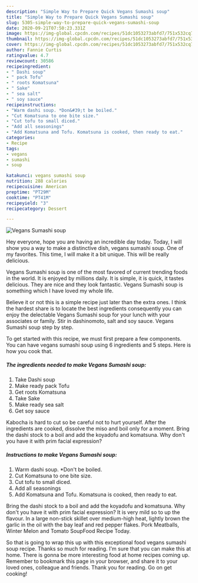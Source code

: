 ```yaml
---
description: "Simple Way to Prepare Quick Vegans Sumashi soup"
title: "Simple Way to Prepare Quick Vegans Sumashi soup"
slug: 5305-simple-way-to-prepare-quick-vegans-sumashi-soup
date: 2020-09-21T07:50:23.331Z
image: https://img-global.cpcdn.com/recipes/51dc1053273abfd7/751x532cq70/vegans-sumashi-soup-recipe-main-photo.jpg
thumbnail: https://img-global.cpcdn.com/recipes/51dc1053273abfd7/751x532cq70/vegans-sumashi-soup-recipe-main-photo.jpg
cover: https://img-global.cpcdn.com/recipes/51dc1053273abfd7/751x532cq70/vegans-sumashi-soup-recipe-main-photo.jpg
author: Fannie Curtis
ratingvalue: 4.7
reviewcount: 30586
recipeingredient:
- " Dashi soup"
- " pack Tofu"
- " roots Komatsuna"
- " Sake"
- " sea salt"
- " soy sauce"
recipeinstructions:
- "Warm dashi soup. *Don&#39;t be boiled."
- "Cut Komatsuna to one bite size."
- "Cut tofu to small diced."
- "Add all seasonings"
- "Add Komatsuna and Tofu. Komatsuna is cooked, then ready to eat."
categories:
- Recipe
tags:
- vegans
- sumashi
- soup

katakunci: vegans sumashi soup 
nutrition: 288 calories
recipecuisine: American
preptime: "PT29M"
cooktime: "PT41M"
recipeyield: "3"
recipecategory: Dessert

---
```



![Vegans Sumashi soup](https://img-global.cpcdn.com/recipes/51dc1053273abfd7/751x532cq70/vegans-sumashi-soup-recipe-main-photo.jpg)

Hey everyone, hope you are having an incredible day today. Today, I will show you a way to make a distinctive dish, vegans sumashi soup. One of my favorites. This time, I will make it a bit unique. This will be really delicious.

Vegans Sumashi soup is one of the most favored of current trending foods in the world. It is enjoyed by millions daily. It is simple, it is quick, it tastes delicious. They are nice and they look fantastic. Vegans Sumashi soup is something which I have loved my whole life.

Believe it or not this is a simple recipe just later than the extra ones. I think the hardest share is to locate the best ingredients consequently you can enjoy the delectable Vegans Sumashi soup for your lunch with your associates or family. Stir in dashinomoto, salt and soy sauce. Vegans Sumashi soup step by step.


To get started with this recipe, we must first prepare a few components. You can have vegans sumashi soup using 6 ingredients and 5 steps. Here is how you cook that.

<!--inarticleads1-->

##### The ingredients needed to make Vegans Sumashi soup:

1. Take  Dashi soup
1. Make ready  pack Tofu
1. Get  roots Komatsuna
1. Take  Sake
1. Make ready  sea salt
1. Get  soy sauce


Kabocha is hard to cut so be careful not to hurt yourself. After the ingredients are cooked, dissolve the miso and boil only for a moment. Bring the dashi stock to a boil and add the koyadofu and komatsuna. Why don&#39;t you have it with prim facial expression? 

<!--inarticleads2-->

##### Instructions to make Vegans Sumashi soup:

1. Warm dashi soup. *Don&#39;t be boiled.
1. Cut Komatsuna to one bite size.
1. Cut tofu to small diced.
1. Add all seasonings
1. Add Komatsuna and Tofu. Komatsuna is cooked, then ready to eat.


Bring the dashi stock to a boil and add the koyadofu and komatsuna. Why don&#39;t you have it with prim facial expression? It is very mild so to up the flavour. In a large non-stick skillet over medium-high heat, lightly brown the garlic in the oil with the bay leaf and red pepper flakes. Pork Meatballs, Winter Melon and Tomato SoupFood Recipe Today. 

So that is going to wrap this up with this exceptional food vegans sumashi soup recipe. Thanks so much for reading. I'm sure that you can make this at home. There is gonna be more interesting food at home recipes coming up. Remember to bookmark this page in your browser, and share it to your loved ones, colleague and friends. Thank you for reading. Go on get cooking!
